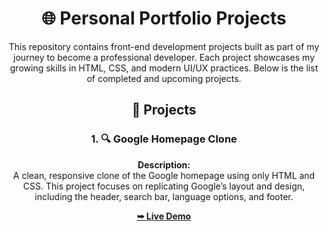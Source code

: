 <div align="center">

# 🌐 Personal Portfolio Projects

This repository contains front-end development projects built as part of my journey to become a professional developer. Each project showcases my growing skills in HTML, CSS, and modern UI/UX practices. Below is the list of completed and upcoming projects.

## 📁 Projects

### 1. 🔍 Google Homepage Clone

**Description:**  
A clean, responsive clone of the Google homepage using only HTML and CSS. This project focuses on replicating Google’s layout and design, including the header, search bar, language options, and footer.

 <a href="https://google-clone-rose-alpha.vercel.app/"><strong>➥ Live Demo</strong></a> 
 
 </div>